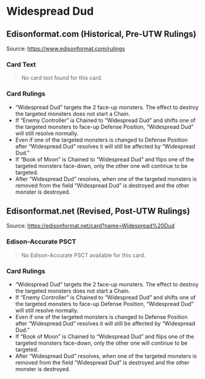 # Widespread Dud

## Edisonformat.com (Historical, Pre-UTW Rulings)

Source: https://www.edisonformat.com/rulings

### Card Text

> No card text found for this card.

### Card Rulings

*   “Widespread Dud” targets the 2 face-up monsters. The effect to destroy the targeted monsters does not start a Chain.
*   If “Enemy Controller” is Chained to “Widespread Dud” and shifts one of the targeted monsters to face-up Defense Position, “Widespread Dud” will still resolve normally.
*   Even if one of the targeted monsters is changed to Defense Position after “Widespread Dud” resolves it will still be affected by “Widespread Dud.”
*   If “Book of Moon” is Chained to “Widespread Dud” and flips one of the targeted monsters face-down, only the other one will continue to be targeted.
*   After “Widespread Dud” resolves, when one of the targeted monsters is removed from the field “Widespread Dud” is destroyed and the other monster is destroyed.

## Edisonformat.net (Revised, Post-UTW Rulings)

Source: https://edisonformat.net/card?name=Widespread%20Dud

### Edison-Accurate PSCT

> No Edison-Accurate PSCT available for this card.

### Card Rulings

*   “Widespread Dud” targets the 2 face-up monsters. The effect to destroy the targeted monsters does not start a Chain.
*   If “Enemy Controller” is Chained to “Widespread Dud” and shifts one of the targeted monsters to face-up Defense Position, “Widespread Dud” will still resolve normally.
*   Even if one of the targeted monsters is changed to Defense Position after “Widespread Dud” resolves it will still be affected by “Widespread Dud.”
*   If “Book of Moon” is Chained to “Widespread Dud” and flips one of the targeted monsters face-down, only the other one will continue to be targeted.
*   After “Widespread Dud” resolves, when one of the targeted monsters is removed from the field “Widespread Dud” is destroyed and the other monster is destroyed.
            